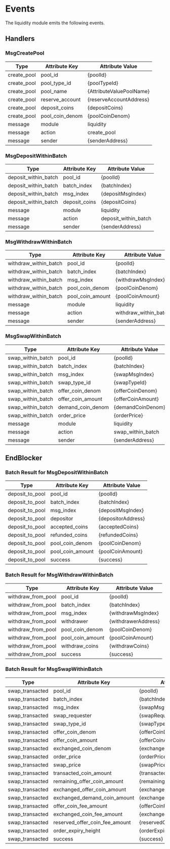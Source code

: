 <!-- order: 7 -->

 # Events

The liquidity module emits the following events.

## Handlers

### MsgCreatePool

Type        | Attribute Key   | Attribute Value
----------- | --------------- | ------------------------
create_pool | pool_id         | {poolId}
create_pool | pool_type_id    | {poolTypeId}
create_pool | pool_name       | {AttributeValuePoolName}
create_pool | reserve_account | {reserveAccountAddress}
create_pool | deposit_coins   | {depositCoins}
create_pool | pool_coin_denom | {poolCoinDenom}
message     | module          | liquidity
message     | action          | create_pool
message     | sender          | {senderAddress}

### MsgDepositWithinBatch

Type                 | Attribute Key | Attribute Value
-------------------- | ------------- | --------------------
deposit_within_batch | pool_id       | {poolId}
deposit_within_batch | batch_index   | {batchIndex}
deposit_within_batch | msg_index     | {depositMsgIndex}
deposit_within_batch | deposit_coins | {depositCoins}
message              | module        | liquidity
message              | action        | deposit_within_batch
message              | sender        | {senderAddress}

### MsgWithdrawWithinBatch

Type                  | Attribute Key    | Attribute Value
--------------------- | ---------------- | ---------------------
withdraw_within_batch | pool_id          | {poolId}
withdraw_within_batch | batch_index      | {batchIndex}
withdraw_within_batch | msg_index        | {withdrawMsgIndex}
withdraw_within_batch | pool_coin_denom  | {poolCoinDenom}
withdraw_within_batch | pool_coin_amount | {poolCoinAmount}
message               | module           | liquidity
message               | action           | withdraw_within_batch
message               | sender           | {senderAddress}

### MsgSwapWithinBatch

Type              | Attribute Key     | Attribute Value
----------------- | ----------------- | -----------------
swap_within_batch | pool_id           | {poolId}
swap_within_batch | batch_index       | {batchIndex}
swap_within_batch | msg_index         | {swapMsgIndex}
swap_within_batch | swap_type_id      | {swapTypeId}
swap_within_batch | offer_coin_denom  | {offerCoinDenom}
swap_within_batch | offer_coin_amount | {offerCoinAmount}
swap_within_batch | demand_coin_denom | {demandCoinDenom}
swap_within_batch | order_price       | {orderPrice}
message           | module            | liquidity
message           | action            | swap_within_batch
message           | sender            | {senderAddress}

## EndBlocker

### Batch Result for MsgDepositWithinBatch

Type            | Attribute Key    | Attribute Value
--------------- | ---------------- | ------------------
deposit_to_pool | pool_id          | {poolId}
deposit_to_pool | batch_index      | {batchIndex}
deposit_to_pool | msg_index        | {depositMsgIndex}
deposit_to_pool | depositor        | {depositorAddress}
deposit_to_pool | accepted_coins   | {acceptedCoins}
deposit_to_pool | refunded_coins   | {refundedCoins}
deposit_to_pool | pool_coin_denom  | {poolCoinDenom}
deposit_to_pool | pool_coin_amount | {poolCoinAmount}
deposit_to_pool | success          | {success}

### Batch Result for MsgWithdrawWithinBatch

Type               | Attribute Key    | Attribute Value
------------------ | ---------------- | -------------------
withdraw_from_pool | pool_id          | {poolId}
withdraw_from_pool | batch_index      | {batchIndex}
withdraw_from_pool | msg_index        | {withdrawMsgIndex}
withdraw_from_pool | withdrawer       | {withdrawerAddress}
withdraw_from_pool | pool_coin_denom  | {poolCoinDenom}
withdraw_from_pool | pool_coin_amount | {poolCoinAmount}
withdraw_from_pool | withdraw_coins   | {withdrawCoins}
withdraw_from_pool | success          | {success}

### Batch Result for MsgSwapWithinBatch

Type            | Attribute Key                  | Attribute Value
--------------- | ------------------------------ | ----------------------------
swap_transacted | pool_id                        | {poolId}
swap_transacted | batch_index                    | {batchIndex}
swap_transacted | msg_index                      | {swapMsgIndex}
swap_transacted | swap_requester                 | {swapRequesterAddress}
swap_transacted | swap_type_id                   | {swapTypeId}
swap_transacted | offer_coin_denom               | {offerCoinDenom}
swap_transacted | offer_coin_amount              | {offerCoinAmount}
swap_transacted | exchanged_coin_denom           | {exchangedCoinDenom}
swap_transacted | order_price                    | {orderPrice}
swap_transacted | swap_price                     | {swapPrice}
swap_transacted | transacted_coin_amount         | {transactedCoinAmount}
swap_transacted | remaining_offer_coin_amount    | {remainingOfferCoinAmount}
swap_transacted | exchanged_offer_coin_amount    | {exchangedOfferCoinAmount}
swap_transacted | exchanged_demand_coin_amount   | {exchangedDemandCoinAmount}
swap_transacted | offer_coin_fee_amount          | {offerCoinFeeAmount}
swap_transacted | exchanged_coin_fee_amount      | {exchangedCoinFeeAmount}
swap_transacted | reserved_offer_coin_fee_amount | {reservedOfferCoinFeeAmount}
swap_transacted | order_expiry_height            | {orderExpiryHeight}
swap_transacted | success                        | {success}

<!-- remove for v1 ### Cancel Result for MsgSwapWithinBatch on Batch The spec, msg for cancellation of the swap order will be added from v2 | Type | Attribute Key | Attribute Value | | ----------- | ------------------------------ | ---------------------------- | | swap_cancel | pool_id | {poolId} | | swap_cancel | batch_index | {batchIndex} | | swap_cancel | msg_index | {swapMsgIndex} | | swap_cancel | swap_requester | {swapRequesterAddress} | | swap_cancel | swap_type_id | {swapTypeId} | | swap_cancel | offer_coin_denom | {offerCoinDenom} | | swap_cancel | offer_coin_amount | {offerCoinAmount} | | swap_cancel | offer_coin_fee_amount | {offerCoinFeeAmount} | | swap_cancel | reserved_offer_coin_fee_amount | {reservedOfferCoinFeeAmount} | | swap_cancel | order_price | {orderPrice} | | swap_cancel | swap_price | {swapPrice} | | swap_cancel | cancelled_coin_amount | {cancelledOfferCoinAmount} | | swap_cancel | remaining_offer_coin_amount | {remainingOfferCoinAmount} | | swap_cancel | order_expiry_height | {orderExpiryHeight} | | swap_cancel | success | {success} | -->
